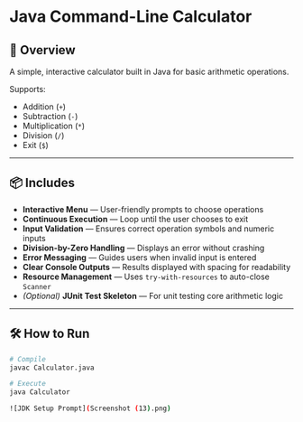 # Java Command-Line Calculator

## 📌 Overview
A simple, interactive calculator built in Java for basic arithmetic operations.

Supports:
- Addition (`+`)
- Subtraction (`-`)
- Multiplication (`*`)
- Division (`/`)
- Exit (`$`)

---

## 📦 Includes
- **Interactive Menu** — User-friendly prompts to choose operations
- **Continuous Execution** — Loop until the user chooses to exit
- **Input Validation** — Ensures correct operation symbols and numeric inputs
- **Division-by-Zero Handling** — Displays an error without crashing
- **Error Messaging** — Guides users when invalid input is entered
- **Clear Console Outputs** — Results displayed with spacing for readability
- **Resource Management** — Uses `try-with-resources` to auto-close `Scanner`
- *(Optional)* **JUnit Test Skeleton** — For unit testing core arithmetic logic

---

## 🛠 How to Run
```bash
# Compile
javac Calculator.java

# Execute
java Calculator

![JDK Setup Prompt](Screenshot (13).png)

